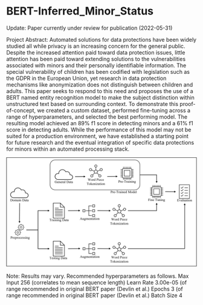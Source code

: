 # BERT-Inferred_Minor_Status

Update: Paper currently under review for publication (2022-05-31)

Project Abstract: Automated solutions for data protections have been widely studied all while privacy is an increasing concern for the general public. Despite the increased attention paid toward data protection issues, little attention has been paid toward extending solutions to the vulnerabilities associated with minors and their personally identifiable information. The special vulnerability of children has been codified with legislation such as the GDPR in the European Union, yet research in data protection mechanisms like anonymization does not distinguish between children and adults. This paper seeks to respond to this need and proposes the use of a BERT named entity recognition model to make the subject distinction within unstructured text based on surrounding context. To demonstrate this proof-of-concept, we created a custom dataset, performed fine-tuning across a range of hyperparameters, and selected the best performing model. The resulting model achieved an 89\% f1 score in detecting minors and a 61\% f1 score in detecting adults. While the performance of this model may not be suited for a production environment, we have established a starting point for future research and the eventual integration of specific data protections for minors within an automated processing stack.

![project_graphic](https://github.com/JGillette71/BERT-Inferred_Minor_Status/blob/main/Data/bert_fine_tune_experiment.png)

Note: Results may vary. Recommended hyperparameters as follows. 
Max Input 256 (correlates to mean sequence length) 
Learn Rate 3.00e-05 (of range recommended in original BERT paper (Devlin et al.)
Epochs 3 (of range recommended in original BERT paper (Devlin et al.)
Batch Size 4
